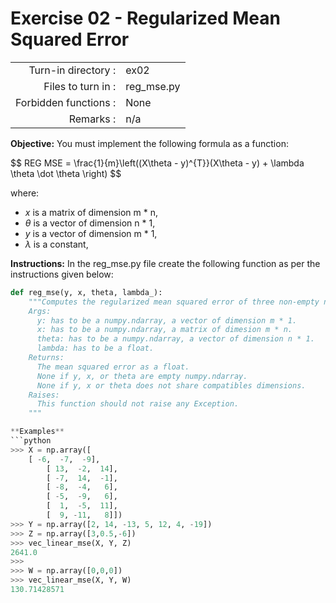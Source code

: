 # Exercise 02 - Regularized Mean Squared Error

|                         |                    |
| -----------------------:| ------------------ |
|   Turn-in directory :   |  ex02              |
|   Files to turn in :    |  reg_mse.py        |
|   Forbidden functions : |  None              |
|   Remarks :             |  n/a               |

**Objective:**
You must implement the following formula as a function:  

$$
REG MSE = \frac{1}{m}\left((X\theta - y)^{T}}(X\theta - y) + \lambda \theta \dot \theta \right)
$$

where:
- $x$ is a matrix of dimension m * n,
- $\theta$ is a vector of dimension n * 1,
- $y$ is a vector of dimension m * 1,
- $\lambda$ is a constant,

**Instructions:**
In the reg_mse.py file create the following function as per the instructions given below:
```python
def reg_mse(y, x, theta, lambda_):
    """Computes the regularized mean squared error of three non-empty numpy.ndarray, without any for-loop. The three arrays must have compatible dimensions.
    Args:
      y: has to be a numpy.ndarray, a vector of dimension m * 1.
      x: has to be a numpy.ndarray, a matrix of dimesion m * n.
      theta: has to be a numpy.ndarray, a vector of dimension n * 1.
      lambda: has to be a float.
    Returns:
      The mean squared error as a float.
      None if y, x, or theta are empty numpy.ndarray.
      None if y, x or theta does not share compatibles dimensions.
    Raises:
      This function should not raise any Exception.
    """

**Examples**
```python
>>> X = np.array([
	[ -6,  -7,  -9],
        [ 13,  -2,  14],
        [ -7,  14,  -1],
        [ -8,  -4,   6],
        [ -5,  -9,   6],
        [  1,  -5,  11],
        [  9, -11,   8]])
>>> Y = np.array([2, 14, -13, 5, 12, 4, -19])
>>> Z = np.array([3,0.5,-6])
>>> vec_linear_mse(X, Y, Z)
2641.0
>>>
>>> W = np.array([0,0,0])
>>> vec_linear_mse(X, Y, W)
130.71428571
```
